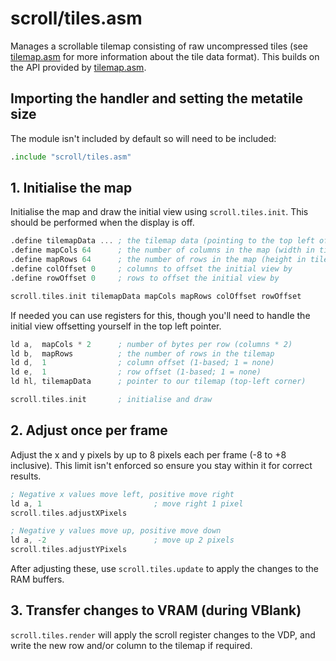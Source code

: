 # scroll/tiles.asm

Manages a scrollable tilemap consisting of raw uncompressed tiles (see [tilemap.asm](../tilemap.md) for more information about the tile data format). This builds on the API provided by [tilemap.asm](../tilemap.md).

## Importing the handler and setting the metatile size

The module isn't included by default so will need to be included:

```asm
.include "scroll/tiles.asm"
```

## 1. Initialise the map

Initialise the map and draw the initial view using `scroll.tiles.init`. This should be performed when the display is off.

```asm
.define tilemapData ... ; the tilemap data (pointing to the top left of the map)
.define mapCols 64      ; the number of columns in the map (width in tiles); Max 127
.define mapRows 64      ; the number of rows in the map (height in tiles); Max 255
.define colOffset 0     ; columns to offset the initial view by
.define rowOffset 0     ; rows to offset the initial view by

scroll.tiles.init tilemapData mapCols mapRows colOffset rowOffset
```

If needed you can use registers for this, though you'll need to handle the initial view offsetting yourself in the top left pointer.

```asm
ld a,  mapCols * 2      ; number of bytes per row (columns * 2)
ld b,  mapRows          ; the number of rows in the tilemap
ld d,  1                ; column offset (1-based; 1 = none)
ld e,  1                ; row offset (1-based; 1 = none)
ld hl, tilemapData      ; pointer to our tilemap (top-left corner)

scroll.tiles.init       ; initialise and draw
```

## 2. Adjust once per frame

Adjust the x and y pixels by up to 8 pixels each per frame (-8 to +8 inclusive). This limit isn't enforced so ensure you stay within it for correct results.

```asm
; Negative x values move left, positive move right
ld a, 1                         ; move right 1 pixel
scroll.tiles.adjustXPixels
```

```asm
; Negative y values move up, positive move down
ld a, -2                        ; move up 2 pixels
scroll.tiles.adjustYPixels
```

After adjusting these, use `scroll.tiles.update` to apply the changes to the RAM buffers.

## 3. Transfer changes to VRAM (during VBlank)

`scroll.tiles.render` will apply the scroll register changes to the VDP, and write the new row and/or column to the tilemap if required.
